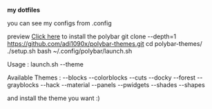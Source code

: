**my dotfiles**

you can see my configs from .config

preview <a href="https://drive.google.com/file/d/1FYDhWzxgiqxImTaQw01NrMa42IZjlssN/view?usp=sharing">Click here</a>
to install the polybar 
git clone --depth=1 https://github.com/adi1090x/polybar-themes.git
cd polybar-themes/
./setup.sh
bash ~/.config/polybar/launch.sh

Usage : launch.sh --theme

Available Themes :
--blocks    --colorblocks    --cuts      --docky
--forest    --grayblocks     --hack      --material
--panels    --pwidgets       --shades    --shapes

and install the theme you want :)
